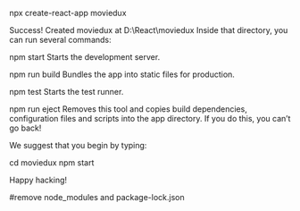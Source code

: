 
npx create-react-app moviedux

Success! Created moviedux at D:\React\moviedux
Inside that directory, you can run several commands:

  npm start
    Starts the development server.

  npm run build
    Bundles the app into static files for production.

  npm test
    Starts the test runner.

  npm run eject
    Removes this tool and copies build dependencies, configuration files
    and scripts into the app directory. If you do this, you can’t go back!

We suggest that you begin by typing:

  cd moviedux
  npm start

Happy hacking!

#remove node_modules and package-lock.json
